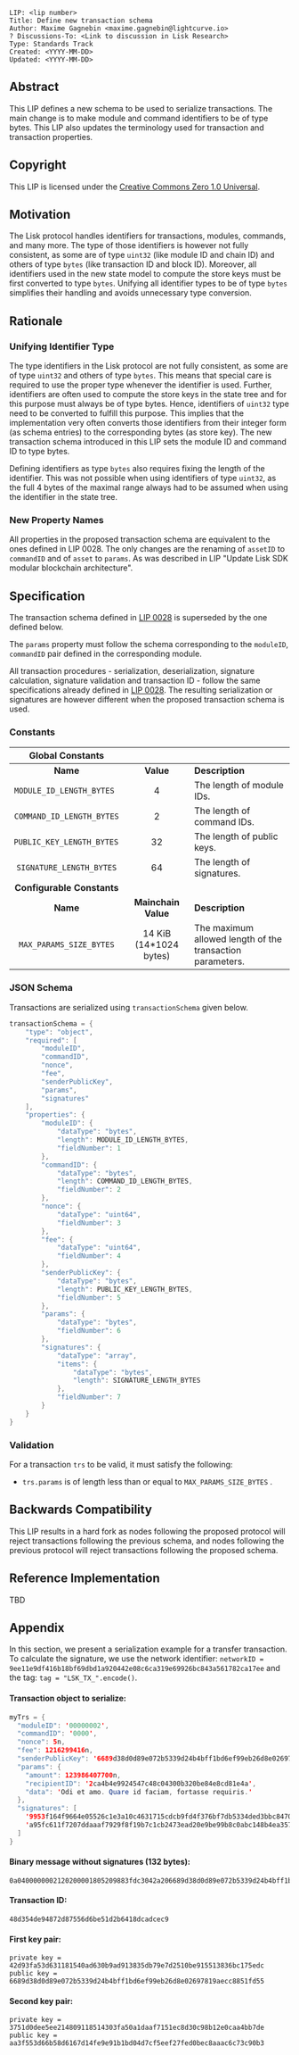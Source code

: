 ```
LIP: <lip number>
Title: Define new transaction schema
Author: Maxime Gagnebin <maxime.gagnebin@lightcurve.io>
? Discussions-To: <Link to discussion in Lisk Research>
Type: Standards Track
Created: <YYYY-MM-DD>
Updated: <YYYY-MM-DD>
```

## Abstract

This LIP defines a new schema to be used to serialize transactions. The main change is to make module and command identifiers to be of type bytes. This LIP also updates the terminology used for transaction and transaction properties. 


## Copyright

This LIP is licensed under the [Creative Commons Zero 1.0 Universal](https://creativecommons.org/publicdomain/zero/1.0/).


## Motivation

The Lisk protocol handles identifiers for transactions, modules, commands, and many more. The type of those identifiers is however not fully consistent, as some are of type `uint32` (like module ID and chain ID) and others of type `bytes` (like transaction ID and block ID). Moreover, all identifiers used in the new state model to compute the store keys must be first converted to type `bytes`. Unifying all identifier types to be of type `bytes` simplifies their handling and avoids unnecessary type conversion.


## Rationale


### Unifying Identifier Type

The type identifiers in the Lisk protocol are not fully consistent, as some are of type `uint32` and others of type `bytes`. This means that special care is required to use the proper type whenever the identifier is used. Further, identifiers are often used to compute the store keys in the state tree and for this purpose must always be of type bytes. Hence, identifiers of `uint32` type need to be converted to fulfill this purpose. This implies that the implementation very often converts those identifiers from their integer form (as schema entries) to the corresponding bytes (as store key). The new transaction schema introduced in this LIP sets the module ID and command ID to type bytes. 

Defining identifiers as type `bytes` also requires fixing the length of the identifier. This was not possible when using identifiers of type `uint32`, as the full 4 bytes of the maximal range always had to be assumed when using the identifier in the state tree.  


### New Property Names

All properties in the proposed transaction schema are equivalent to the ones defined in LIP 0028. The only changes are the renaming of `assetID` to `commandID` and of `asset` to `params`. As was described in LIP "Update Lisk SDK modular blockchain architecture".


## Specification

The transaction schema defined in [LIP 0028](https://github.com/LiskHQ/lips/blob/main/proposals/lip-0028.md) is superseded by the one defined below. 

The `params` property must follow the schema corresponding to the `moduleID`, `commandID` pair defined in the corresponding module.

All transaction procedures - serialization, deserialization, signature calculation, signature validation and transaction ID - follow the same specifications already defined in [LIP 0028](https://github.com/LiskHQ/lips/blob/main/proposals/lip-0028.md#serialization). The resulting serialization or signatures are however different when the proposed transaction schema is used.


### Constants


| Global Constants                |         |                                                                                                            |
|:-------------------------------:|:-------:|------------------------------------------------------------------------------------------------------------|
| **Name**                        |**Value**|**Description**                                                                                             |
| `MODULE_ID_LENGTH_BYTES `       | 4       | The length of module IDs.                                                                                  |
| `COMMAND_ID_LENGTH_BYTES`       | 2       | The length of command IDs.                                                                                 |
| `PUBLIC_KEY_LENGTH_BYTES `      | 32      | The length of public keys.                                                                                 |
| `SIGNATURE_LENGTH_BYTES`        | 64      | The length of signatures.                                                                                  |
| **Configurable Constants**      |         |                                                                                                            |
| **Name**                        |**Mainchain Value**        |**Description**                                                                           |
| `MAX_PARAMS_SIZE_BYTES`         | 14 KiB (14*1024 bytes)    |   The maximum allowed length of the transaction parameters.                             |


### JSON Schema

Transactions are serialized using `transactionSchema` given below.


```java
transactionSchema = {
    "type": "object",
    "required": [
        "moduleID",
        "commandID",
        "nonce",
        "fee",
        "senderPublicKey",
        "params",
        "signatures"
    ],
    "properties": {
        "moduleID": {
            "dataType": "bytes",
            "length": MODULE_ID_LENGTH_BYTES,
            "fieldNumber": 1
        },
        "commandID": {
            "dataType": "bytes",
            "length": COMMAND_ID_LENGTH_BYTES,
            "fieldNumber": 2
        },
        "nonce": {
            "dataType": "uint64",
            "fieldNumber": 3
        },
        "fee": {
            "dataType": "uint64",
            "fieldNumber": 4
        },
        "senderPublicKey": {
            "dataType": "bytes",
            "length": PUBLIC_KEY_LENGTH_BYTES,
            "fieldNumber": 5
        },
        "params": {
            "dataType": "bytes",
            "fieldNumber": 6
        },
        "signatures": {
            "dataType": "array",
            "items": {
                "dataType": "bytes",
                "length": SIGNATURE_LENGTH_BYTES 
            },
            "fieldNumber": 7
        }
    }
}
```


### Validation

For a transaction `trs` to be valid, it must satisfy the following:


* `trs.params` is of length less than or equal to `MAX_PARAMS_SIZE_BYTES` .


## Backwards Compatibility

This LIP results in a hard fork as nodes following the proposed protocol will reject transactions following the previous schema, and nodes following the previous protocol will reject transactions following the proposed schema.


## Reference Implementation

TBD


## Appendix

In this section, we present a serialization example for a transfer transaction. To calculate the signature, we use the network identifier: `networkID = 9ee11e9df416b18bf69dbd1a920442e08c6ca319e69926bc843a561782ca17ee` and the tag: `tag = "LSK_TX_".encode()`.

#### **Transaction object to serialize:**

```java
myTrs = {
  "moduleID": '00000002',
  "commandID": '0000',
  "nonce": 5n,
  "fee": 1216299416n,
  "senderPublicKey": '6689d38d0d89e072b5339d24b4bff1bd6ef99eb26d8e02697819aecc8851fd55',
  "params": {
    "amount": 123986407700n,
    "recipientID": '2ca4b4e9924547c48c04300b320be84e8cd81e4a',
    "data": 'Odi et amo. Quare id faciam, fortasse requiris.'
  },
  "signatures": [
    '9953f164f9664e05526c1e3a10c4631715cdcb9fd4f376bf7db5334ded3bbc8470bce023d67c7aca16cf3389ea01f3e3c011820c317f1f5a63f98bb6d6b34b07',
    'a95fc611f7207ddaaaf7929f8f19b7c1cb2473ead20e9be99b8c0abc148b4ea35713ed296acbd6612f124698e96d57e6fde0eddbb998b86203d04ff3c3976700'
  ]
}
```

#### **Binary message without signatures (132 bytes):**

```
0a0400000002120200001805209883fdc3042a206689d38d0d89e072b5339d24b4bff1bd6ef99eb26d8e02697819aecc8851fd55324e0894e2a9f1cd0312142ca4b4e9924547c48c04300b320be84e8cd81e4a1a2f4f646920657420616d6f2e2051756172652069642066616369616d2c20666f7274617373652072657175697269732e
```

#### **Transaction ID:**

```
48d354de94872d87556d6be51d2b6418dcadcec9
```

#### **First key pair:**

```
private key = 42d93fa53d631181540ad630b9ad913835db79e7d2510be915513836bc175edc
public key = 6689d38d0d89e072b5339d24b4bff1bd6ef99eb26d8e02697819aecc8851fd55
```

#### **Second key pair:**

```
private key = 3751d0dee5ee214809118514303fa50a1daaf7151ec8d30c98b12e0caa4bb7de
public key = aa3f553d66b58d6167d14fe9e91b1bd04d7cf5eef27fed0bec8aaac6c73c90b3
```
